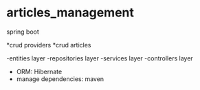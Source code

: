 # articles_management
spring boot

*crud providers
*crud articles

-entities layer
-repositories layer
-services layer
-controllers layer


* ORM: Hibernate
* manage dependencies: maven

